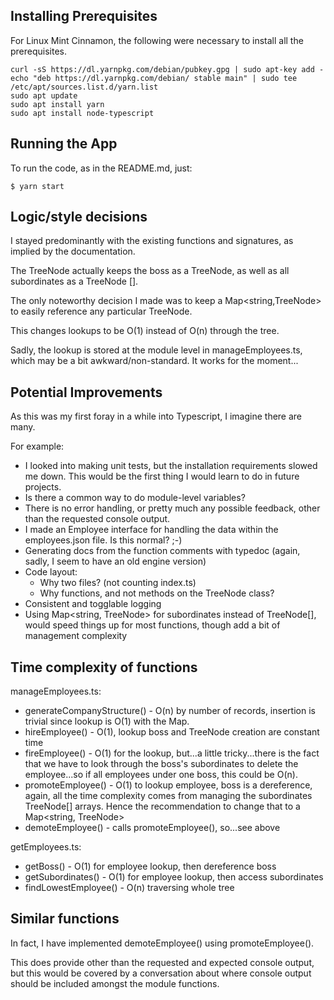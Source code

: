 
## Installing Prerequisites

For Linux Mint Cinnamon, the following were necessary to install all the prerequisites.

```
curl -sS https://dl.yarnpkg.com/debian/pubkey.gpg | sudo apt-key add -
echo "deb https://dl.yarnpkg.com/debian/ stable main" | sudo tee /etc/apt/sources.list.d/yarn.list
sudo apt update
sudo apt install yarn
sudo apt install node-typescript
```

## Running the App

To run the code, as in the README.md, just:
```
$ yarn start
```

## Logic/style decisions

I stayed predominantly with the existing functions and signatures, as implied by the documentation.

The TreeNode actually keeps the boss as a TreeNode, as well as all subordinates as a TreeNode [].

The only noteworthy decision I made was to keep a Map<string,TreeNode> to easily reference any particular TreeNode.

This changes lookups to be O(1) instead of O(n) through the tree.

Sadly, the lookup is stored at the module level in manageEmployees.ts, which may be a bit awkward/non-standard.
It works for the moment...


## Potential Improvements

As this was my first foray in a while into Typescript, I imagine there are many.

For example:
- I looked into making unit tests, but the installation requirements slowed me down.  This would be the first thing I would learn to do in future projects.
- Is there a common way to do module-level variables?
- There is no error handling, or pretty much any possible feedback, other than the requested console output.
- I made an Employee interface for handling the data within the employees.json file.  Is this normal? ;-)
- Generating docs from the function comments with typedoc (again, sadly, I seem to have an old engine version)
- Code layout:
  - Why two files? (not counting index.ts)
  - Why functions, and not methods on the TreeNode class?
- Consistent and togglable logging
- Using Map<string, TreeNode>  for subordinates instead of TreeNode[], would speed things up for most functions, though add a bit of management complexity

## Time complexity of functions

manageEmployees.ts:
- generateCompanyStructure() - O(n) by number of records, insertion is trivial since lookup is O(1) with the Map.
- hireEmployee() - O(1), lookup boss and TreeNode creation are constant time
- fireEmployee() - O(1) for the lookup, but...a little tricky...there is the fact that we have to look through the boss's subordinates to delete the employee...so if all employees under one boss, this could be O(n).
- promoteEmployee() - O(1) to lookup employee, boss is a dereference, again, all the time complexity comes from managing the subordinates TreeNode[] arrays.  Hence the recommendation to change that to a Map<string, TreeNode>
- demoteEmployee() - calls promoteEmployee(), so...see above

getEmployees.ts:
- getBoss() - O(1) for employee lookup, then dereference boss
- getSubordinates() - O(1) for employee lookup, then access subordinates
- findLowestEmployee() - O(n) traversing whole tree

## Similar functions

In fact, I have implemented demoteEmployee() using promoteEmployee().

This does provide other than the requested and expected console output, but this would be covered by a conversation about where console output should be included amongst the module functions.
